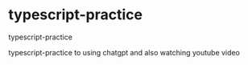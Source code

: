 # typescript-practice
typescript-practice

typescript-practice to using chatgpt and also watching youtube video
